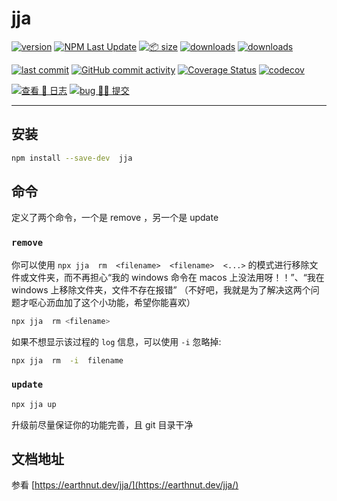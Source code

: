 # jja

[![version](<https://img.shields.io/npm/v/jja.svg?logo=npm&logoColor=rgb(0,0,0)&label=版本号&labelColor=rgb(73,73,228)&color=rgb(0,0,0)>)](https://www.npmjs.com/package/jja) [![NPM Last Update](<https://img.shields.io/npm/last-update/jja?logo=npm&label=版本最后更新&labelColor=rgb(255,36,63)&color=rgb(0,0,0)>)](https://www.npmjs.com/package/jja) [![📦 size](<https://img.shields.io/bundlephobia/minzip/jja.svg?logo=npm&label=压缩包大小&labelColor=rgb(201,158,140)&color=rgb(0,0,0)>)](https://www.npmjs.com/package/jja) [![downloads](<https://img.shields.io/npm/dm/jja.svg?logo=npm&logoColor=rgb(0,0,0)&label=月下载量&labelColor=rgb(194,112,210)&color=rgb(0,0,0)>)](https://www.npmjs.com/package/jja) [![downloads](<https://img.shields.io/npm/dt/jja.svg?logo=npm&label=总下载量&labelColor=rgb(107,187,124)&color=rgb(0,0,0)>)](https://www.npmjs.com/package/jja)

[![last commit](<https://img.shields.io/github/last-commit/earthnutDev/jja.svg?logo=github&logoColor=rgb(0,0,0)&label=最后推码&labelColor=rgb(255,165,0)&color=rgb(0,0,0)>)](https://github.com/earthnutDev/jja) [![GitHub commit activity](<https://img.shields.io/github/commit-activity/y/earthnutDev/jja.svg?logo=github&label=推码数&labelColor=rgb(128,0,128)&color=rgb(0,0,0)>)](https://github.com/earthnutDev/jja) [![Coverage Status](<https://img.shields.io/coverallsCoverage/github/earthnutDev/jja?logo=coveralls&label=coveralls&labelColor=rgb(12, 244, 39)&color=rgb(0,0,0)>)](https://coveralls.io/github/earthnutDev/jja?branch=main) [![codecov](<https://img.shields.io/codecov/c/github/earthnutDev/jja/main?logo=codecov&label=codecov&labelColor=rgb(7, 245, 245)&color=rgb(0,0,0)>)](https://codecov.io/gh/earthnutDev/jja)

[![查看 📔 日志](<https://img.shields.io/badge/👀-日_%20_志-rgb(0,125,206)>)](https://github.com/earthnutDev/jja/blob/main/CHANGELOG.md) [![bug 🙋‍♂️ 提交](<https://img.shields.io/badge/☣️-bug_%20_提交-rgb(255,0,63)>)](https://github.com/earthnutDev/jja/issues)

---

## 安装

```sh
npm install --save-dev  jja
```

## 命令

定义了两个命令，一个是 remove ，另一个是 update

### `remove`

你可以使用 `npx jja  rm  <filename>  <filename>  <...>` 的模式进行移除文件或文件夹，而不再担心“我的 windows 命令在 macos 上没法用呀！！”、“我在 windows 上移除文件夹，文件不存在报错” （不好吧，我就是为了解决这两个问题才呕心沥血加了这个小功能，希望你能喜欢）

```bash
npx jja  rm <filename>
```

如果不想显示该过程的 `log` 信息，可以使用 `-i` 忽略掉:

```bash
npx jja  rm  -i  filename
```

### `update`

```bash
npx jja up
```

升级前尽量保证你的功能完善，且 git 目录干净

## 文档地址

参看 [https://earthnut.dev/jja/](https://earthnut.dev/jja/)
